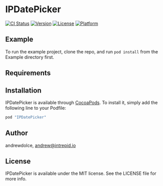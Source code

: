 # IPDatePicker

[![CI Status](http://img.shields.io/travis/andrewdolce/IPDatePicker.svg?style=flat)](https://travis-ci.org/andrewdolce/IPDatePicker)
[![Version](https://img.shields.io/cocoapods/v/IPDatePicker.svg?style=flat)](http://cocoapods.org/pods/IPDatePicker)
[![License](https://img.shields.io/cocoapods/l/IPDatePicker.svg?style=flat)](http://cocoapods.org/pods/IPDatePicker)
[![Platform](https://img.shields.io/cocoapods/p/IPDatePicker.svg?style=flat)](http://cocoapods.org/pods/IPDatePicker)

## Example

To run the example project, clone the repo, and run `pod install` from the Example directory first.

## Requirements

## Installation

IPDatePicker is available through [CocoaPods](http://cocoapods.org). To install
it, simply add the following line to your Podfile:

```ruby
pod "IPDatePicker"
```

## Author

andrewdolce, andrew@intrepid.io

## License

IPDatePicker is available under the MIT license. See the LICENSE file for more info.
